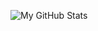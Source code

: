 ![My GitHub Stats](https://github-readme-stats.vercel.app/api?username=mfabijanic&count_private=true&show_icons=true&theme=react)
